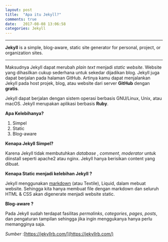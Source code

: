 ```yaml
---
layout: post
title:  "Apa itu Jekyll?"
comments: true
date:   2017-08-08 13:06:58
categories: Jekyll
---
```


---
**Jekyll**  is a simple, blog-aware, static site generator for personal, project, or organization sites.

---

Maksudnya Jekyll dapat merubah _plain text_ menjadi _static website_.
Website yang dihasilkan cukup sederhana untuk sekedar dijadikan blog.
Jekyll juga dapat berjalan pada halaman GitHub. Artinya kamu dapat menjalankan Jekyll  pada host projek, blog, atau website dari server **GitHub** dengan **gratis**.

Jekyll dapat berjalan dengan sistem operasi berbasis GNU/Linux, Unix, atau macOS. Jekyll merupakan aplikasi berbasis **Ruby**.


**Apa Kelebihanya?**

1. Simpel
2. Static
3. Blog-aware



**Kenapa Jekyll Simpel?**

Karena Jekyll tidak membutuhkan _database_ , _comment_, _moderator_  untuk diinstall seperti apache2 atau nginx. Jekyll hanya berisikan content yang dibuat.

**Kenapa Static menjadi kelebihan Jekyll ?**

Jekyll menggunakan [markdown](http://kurtakon.com/markdown/2017/08/02/artikel-1.html) (atau Textile), Liquid, dalam mebuat website. Sehingga kita hanya membuat file dengan markdown dan seluruh HTML & CSS  akan digenerate menjadi website static.


**Blog-aware ?**

Pada Jekyll sudah terdapat fasilitas _permalinks_, _categories_, _pages_, _posts_, dan pengaturan tampilan sehingga jika ingin menggukanya hanya perlu memangginya saja.




_Sumber_ :[https://jekyllrb.com/](https://jekyllrb.com/)